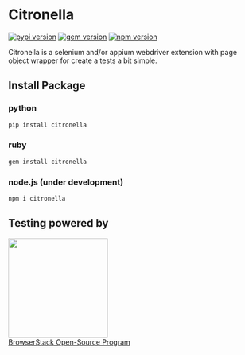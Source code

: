 # Citronella

[![pypi version](https://badge.fury.io/py/citronella.svg)](https://badge.fury.io/py/citronella)
[![gem version](https://badge.fury.io/rb/citronella.png)](https://badge.fury.io/rb/citronella)
[![npm version](https://badge.fury.io/js/citronella.png)](https://badge.fury.io/js/citronella)

Citronella is a selenium and/or appium webdriver extension with page object wrapper for create a tests a bit simple.

## Install Package

### python
```bash
pip install citronella
```

### ruby
```bash
gem install citronella
```

### node.js (under development)
```bash
npm i citronella
```

## Testing powered by
<a target="_blank" href="https://www.browserstack.com/"><img width="200" src="https://www.browserstack.com/images/layout/browserstack-logo-600x315.png"></a><br>
[BrowserStack Open-Source Program](https://www.browserstack.com/open-source)
